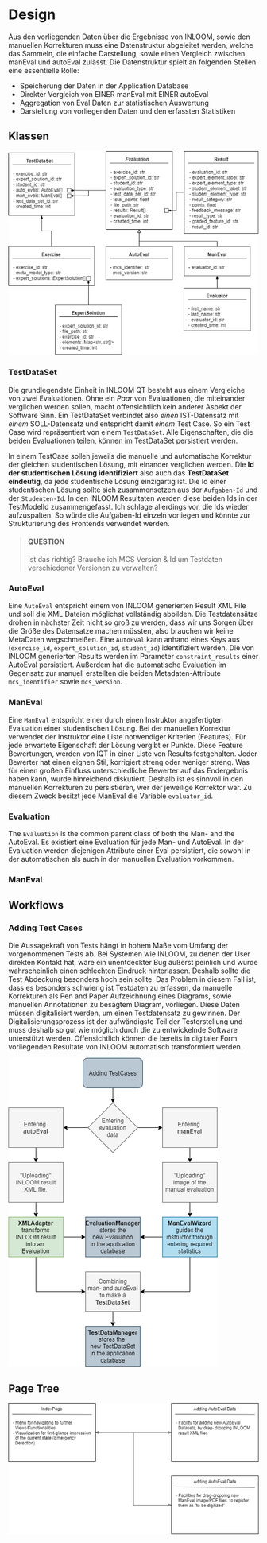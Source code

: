 # Design

Aus den vorliegenden Daten über die Ergebnisse von INLOOM, sowie den manuellen 
Korrekturen muss eine Datenstruktur abgeleitet werden, welche das Sammeln, die 
einfache Darstellung, sowie einen Vergleich zwischen manEval und autoEval 
zulässt. Die Datenstruktur spielt an folgenden Stellen eine essentielle Rolle:

* Speicherung der Daten in der Application Database 
* Direkter Vergleich von EINER manEval mit EINER autoEval
* Aggregation von Eval Daten zur statistischen Auswertung
* Darstellung von vorliegenden Daten und den erfassten Statistiken

## Klassen

![Entity/Class Diagram][entities]

### TestDataSet
Die grundlegendste Einheit in INLOOM QT besteht aus einem Vergleiche von zwei
Evaluationen. Ohne ein *Paar* von Evaluationen, die miteinander verglichen werden 
sollen, macht offensichtlich kein anderer Aspekt der Software Sinn. Ein 
TestDataSet verbindet also *einen* IST-Datensatz mit *einem* SOLL-Datensatz und 
entspricht damit *einem* Test Case. So ein Test Case wird repräsentiert von einem 
``TestDataSet``. Alle Eigenschaften, die die beiden Evaluationen teilen, können 
im TestDataSet persistiert werden. 

In einem TestCase sollen jeweils die manuelle und automatische Korrektur der 
gleichen studentischen Lösung, mit einander verglichen werden. Die 
**Id der studentischen Lösung identifiziert** also auch das 
**TestDataSet eindeutig**, da jede studentische Lösung einzigartig ist. Die Id 
einer studentischen Lösung sollte sich zusammensetzen aus der ``Aufgaben-Id`` und der 
``Studenten-Id``. In den INLOOM Resultaten werden diese beiden Ids in der TestModelId 
zusammengefasst. Ich schlage allerdings vor, die Ids wieder aufzuspalten. So 
würde die Aufgaben-Id einzeln vorliegen und könnte zur Strukturierung des 
Frontends verwendet werden.

> #### **QUESTION**
> Ist das richtig? Brauche ich MCS Version & Id um Testdaten verschiedener Versionen
> zu verwalten?

### AutoEval
Eine ``AutoEval`` entspricht einem von INLOOM generierten Result XML File und soll
die XML Dateien möglichst vollständig abbilden. Die Testdatensätze drohen in 
nächster Zeit nicht so groß zu werden, dass wir uns Sorgen über die Größe des 
Datensatze machen müssten, also brauchen wir keine MetaDaten wegschmeißen.
Eine ``AutoEval`` kann anhand eines Keys aus (``exercise_id``, ``expert_solution_id``,
``student_id``) identifiziert werden. Die von INLOOM generierten Results werden im 
Parameter ``constraint_results`` einer AutoEval persistiert. Außerdem hat die 
automatische Evaluation im Gegensatz zur manuell erstellten die beiden Metadaten-Attribute
``mcs_identifier`` sowie ``mcs_version``.

### ManEval
Eine ``ManEval`` entspricht einer durch einen Instruktor angefertigten Evaluation
einer studentischen Lösung. Bei der manuellen Korrektur verwendet der Instruktor
eine Liste notwendiger Kriterien (Features). Für jede erwartete Eigenschaft der 
Lösung vergibt er Punkte. Diese Feature Bewertungen, werden von IQT in einer Liste von 
Results festgehalten. Jeder Bewerter hat einen eignen Stil, korrigiert streng oder
weniger streng. Was für einen großen Einfluss unterschiedliche Bewerter auf das 
Endergebnis haben kann, wurde hinreichend diskutiert. Deshalb ist es sinnvoll in
den manuellen Korrekturen zu persistieren, wer der jeweilige Korrektor war. Zu diesem
Zweck besitzt jede ManEval die Variable ``evaluator_id``.

### Evaluation
The ``Evaluation`` is the common parent class of both the Man- and the AutoEval.
Es existiert eine Evaluation für jede Man- und AutoEval. In der Evaluation werden
diejenigen Attribute einer Eval persistiert, die sowohl in der automatischen als 
auch in der manuellen Evaluation vorkommen.


### ManEval


## Workflows

### Adding Test Cases
Die Aussagekraft von Tests hängt in hohem Maße vom Umfang der vorgenommenen Tests ab.
Bei Systemen wie INLOOM, zu denen der User direkten Kontakt hat, wäre ein unentdeckter
Bug äußerst peinlich und würde wahrscheinlich einen schlechten Eindruck hinterlassen.
Deshalb sollte die Test Abdeckung besonders hoch sein sollte. Das Problem in diesem Fall ist, 
dass es besonders schwierig ist Testdaten zu erfassen, da manuelle Korrekturen als Pen and Paper 
Aufzeichnung eines Diagrams, sowie manuellen Annotationen zu besagtem Diagram, vorliegen. Diese 
Daten müssen digitalisiert werden, um einen Testdatensatz zu gewinnen. Der 
Digitalisierungsprozess ist der aufwändigste Teil der Testerstellung und muss deshalb so gut 
wie möglich durch die zu entwickelnde Software unterstützt werden. Offensichtlich können die 
bereits in digitaler Form vorliegenden Resultate von INLOOM automatisch transformiert werden.

![Adding Test Cases][add_test_data_workflow]

## Page Tree
![Page Tree][pagetree]

[//]: # (LINKS)

[//]: # (IMAGES)
[add_test_data_workflow]: ../images/graphics/AddingTestCasesWorkflow.png
[entities]: ../images/graphics/Entities.png
[pagetree]: ../images/graphics/PageTree.png
